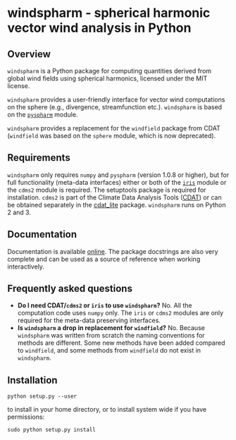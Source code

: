 windspharm - spherical harmonic vector wind analysis in Python
==============================================================


Overview
--------

``windspharm`` is a Python package for computing quantities derived from global wind
fields using spherical harmonics, licensed under the MIT license.

``windspharm`` provides a user-friendly interface for vector wind computations on the
sphere (e.g., divergence, streamfunction etc.). ``windspharm`` is based on the
[``pyspharm``](http://code.google.com/p/pyspharm/) module.

``windspharm`` provides a replacement for the ``windfield`` package from CDAT (``windfield``
was based on the ``sphere`` module, which is now deprecated).


Requirements
------------

``windspharm`` only requires ``numpy`` and ``pyspharm`` (version 1.0.8 or higher), but for full functionality (meta-data interfaces) either or both of the [``iris``](http://scitools.org.uk/iris/) module or the ``cdms2`` module is required.
The setuptools package is required for installation.
``cdms2`` is part of the Climate Data Analysis Tools ([CDAT](http://www2-pcmdi.llnl.gov/cdat)) or can be obtained separately in the [cdat_lite](http://proj.badc.rl.ac.uk/ndg/wiki/CdatLite) package.
``windspharm`` runs on Python 2 and 3.


Documentation
-------------

Documentation is available [online](http://ajdawson.github.io/windspharm). The package
docstrings are also very complete and can be used as a source of reference when working
interactively.


Frequently asked questions
--------------------------

* **Do I need CDAT/``cdms2`` or ``iris`` to use ``windspharm``?**
  No. All the computation code uses ``numpy`` only. The ``iris`` or ``cdms2`` modules
  are only required for the meta-data preserving interfaces.
* **Is ``windspharm`` a drop in replacement for ``windfield``?**
  No. Because ``windspharm`` was written from scratch the naming conventions for methods
  are different. Some new methods have been added compared to ``windfield``, and some
  methods from ``windfield`` do not exist in ``windspharm``.


Installation
------------

    python setup.py --user

to install in your home directory, or to install system wide if you have permissions:

    sudo python setup.py install
